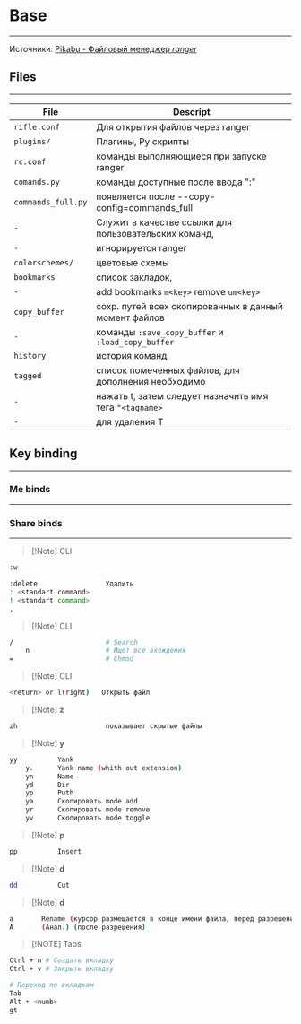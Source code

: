 # Base
---
Источники: [Pikabu - Файловый менеджер *ranger*](https://pikabu.ru/story/faylovyiy_menedzher_ranger_5784003)


## Files
---

| File               | Descript                                                 |
|--------------------|----------------------------------------------------------|
| `rifle.conf`       | Для открытия файлов через  ranger                        |
| `plugins/`         | Плагины,  Py  скрипты                                    |
| `rc.conf`          | команды выполняющиеся при запуске  ranger                |
| `comands.py`       | команды доступные после ввода ":"                        |
| `commands_full.py` | появляется после --copy-config=commands_full             |
| `-`                | Служит в качестве ссылки для пользовательских команд,    |
| `-`                | игнорируется  ranger                                     |
| `colorschemes/`    | цветовые схемы                                           |
| `bookmarks`        | список закладок,                                         |
| `-`                | add bookmarks `m<key>` remove `um<key>`                  |
| `copy_buffer`      | сохр. путей всех скопированных в данный момент файлов    |
| `-`                | команды `:save_copy_buffer` и `:load_copy_buffer`        |
| `history`          | история команд                                           |
| `tagged`           | список помеченных файлов, для дополнения необходимо      |
| `-`                | нажать  t, затем следует назначить имя тега `"<tagname>` |
| `-`                | для удаления  T                                          |

## Key binding
---
### Me binds
---


### Share binds
---
>[!Note] CLI
```sh
:w

:delete                 Удалить
: <standart command>
! <standart command>
,
```

>[!Note] CLI
```sh
/                       # Search
    n                   # Ищет все вхождения
=                       # Chmod
```

>[!Note] CLI 
```sh
<return> or l(right)   Открыть файл
```

>[!Note] **z**
```sh
zh                      показывает скрытые файлы
```   

>[!Note] **y**
```sh
yy          Yank
    y.      Yank name (whith out extension)
    yn      Name
    yd      Dir
    yp      Puth
    ya      Скопировать mode add
    yr      Скопировать mode remove
    yv      Скопировать mode toggle
```
   
>[!Note] **p**
```sh
pp          Insert
```
>[!Note] **d**
```sh
dd          Cut
```

>[!Note] **d**
```sh
a       Rename (курсор размещается в конце имени файла, перед разрешением)
A       (Анал.) (после разрешения)
```

> [!NOTE] Tabs
```sh
Ctrl + n # Создать вкладку               
Ctrl + v # Закрыть вкладку

# Переход по вкладкам
Tab   
Alt + <numb>
gt
```


